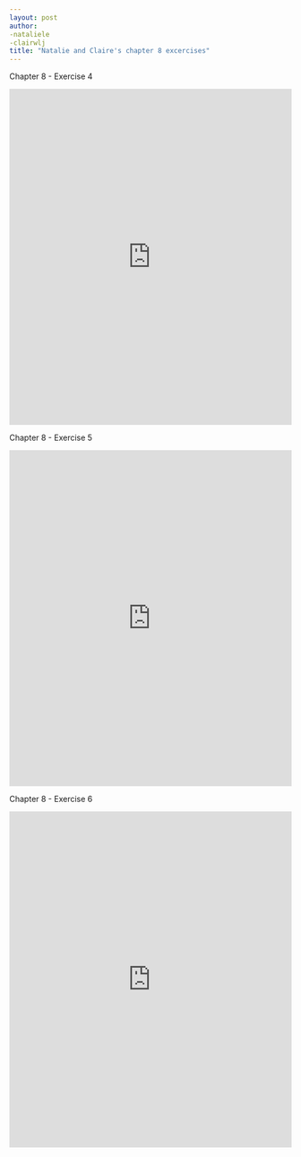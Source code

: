 ```yaml
---
layout: post
author:
-nataliele
-clairwlj
title: "Natalie and Claire's chapter 8 excercises"
---
```


Chapter 8 - Exercise 4
<iframe src="https://trinket.io/embed/python/ba0cd4495e" width="100%" height="600" frameborder="0" marginwidth="0" marginheight="0" allowfullscreen></iframe>

Chapter 8 - Exercise 5
<iframe src="https://trinket.io/embed/python/716c79d861" width="100%" height="600" frameborder="0" marginwidth="0" marginheight="0" allowfullscreen></iframe>

Chapter 8 - Exercise 6
<iframe src="https://trinket.io/embed/python/48b4cdb249" width="100%" height="600" frameborder="0" marginwidth="0" marginheight="0" allowfullscreen></iframe>

